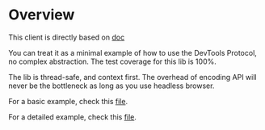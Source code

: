 # Overview

This client is directly based on [doc](https://chromedevtools.github.io/devtools-protocol/)

You can treat it as a minimal example of how to use the DevTools Protocol, no
complex abstraction. The test coverage for this lib is 100%.

The lib is thread-safe, and context first. The overhead of encoding API will never be the bottleneck as long as you use headless browser.

For a basic example, check this [file](example_test.go).

For a detailed example, check this [file](main_test.go).
